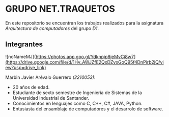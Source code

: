 # GRUPO NET.TRAQUETOS
En este repositorio se encuentran los trabajos realizados para la asignatura _Arquitectura de computadores_ del grupo _D1_.

## Integrantes

![noNameMJ](https://photos.app.goo.gl/Ydknpip8jeMvCi8w7](https://drive.google.com/file/d/1Hv_AWJZfE2QxDZvxGoQ95f4DnPirb2jQ/view?usp=drive_link)

Marbin Javier Arévalo Guerrero _(2210053)_:
+ 20 años de edad.
+ Estudiante de sexto semestre de Ingeniería de Sistemas de la Universidad Industrial de Santander.
+ Conocimientos en lenguajes como C, C++, C#, JAVA, Python.
+ Entusiasta del ensamblaje de computadores y el desarrolo de software.
